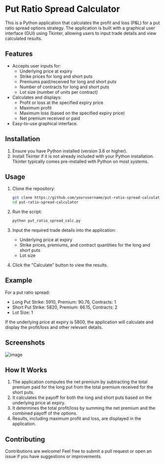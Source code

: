 # Put Ratio Spread Calculator

This is a Python application that calculates the profit and loss (P&L) for a put ratio spread options strategy. The application is built with a graphical user interface (GUI) using Tkinter, allowing users to input trade details and view calculated results.

## Features

- Accepts user inputs for:
  - Underlying price at expiry
  - Strike prices for long and short puts
  - Premiums paid/received for long and short puts
  - Number of contracts for long and short puts
  - Lot size (number of units per contract)
- Calculates and displays:
  - Profit or loss at the specified expiry price
  - Maximum profit
  - Maximum loss (based on the specified expiry price)
  - Net premium received or paid
- Easy-to-use graphical interface.

## Installation

1. Ensure you have Python installed (version 3.6 or higher).
2. Install Tkinter if it is not already included with your Python installation. Tkinter typically comes pre-installed with Python on most systems.

## Usage

1. Clone the repository:
   ```bash
   git clone https://github.com/yourusername/put-ratio-spread-calculator.git
   cd put-ratio-spread-calculator
   ```

2. Run the script:
   ```bash
   python put_ratio_spread_calc.py
   ```

3. Input the required trade details into the application:
   - Underlying price at expiry
   - Strike prices, premiums, and contract quantities for the long and short puts
   - Lot size

4. Click the "Calculate" button to view the results.

## Example

For a put ratio spread:
- Long Put Strike: 5910, Premium: 90.76, Contracts: 1
- Short Put Strike: 5820, Premium: 66.15, Contracts: 2
- Lot Size: 1

If the underlying price at expiry is 5800, the application will calculate and display the profit/loss and other relevant details.

## Screenshots

![image](https://github.com/user-attachments/assets/a08e454f-3072-4485-8bea-4e2fc0e31a7b)


## How It Works

1. The application computes the net premium by subtracting the total premium paid for the long put from the total premium received for the short puts.
2. It calculates the payoff for both the long and short puts based on the underlying price at expiry.
3. It determines the total profit/loss by summing the net premium and the combined payoff of the options.
4. Results, including maximum profit and loss, are displayed in the application.

## Contributing

Contributions are welcome! Feel free to submit a pull request or open an issue if you have suggestions or improvements.



